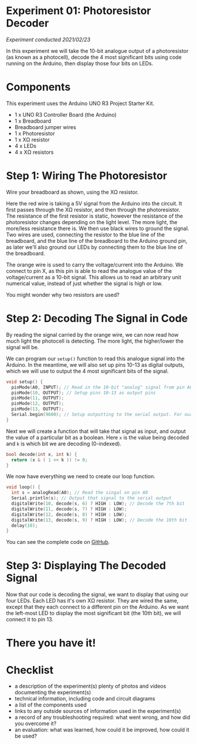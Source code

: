 # Experiment 01: Photoresistor Decoder
*Experiment conducted 2021/02/23*

In this experiment we will take the 10-bit analogue output of a photoresistor (as known as a photocell), decode the 4 most significant bits using code running on the Arduino, then display those four bits on LEDs.

# Components
This experiment uses the Arduino UNO R3 Project Starter Kit.

* 1 x UNO R3 Controller Board (the Arduino)
* 1 x Breadboard
* Breadboard jumper wires
* 1 x Photoresistor
* 1 x XΩ resistor
* 4 x LEDs
* 4 x XΩ resistors

# Step 1: Wiring The Photoresistor
Wire your breadboard as shown, using the XΩ resistor.

Here the red wire is taking a 5V signal from the Arduino into the circuit. It first passes through the XΩ resistor, and then through the photoresistor. The resistance of the first resistor is static, however the resistance of the photoresistor changes depending on the light level. The more light, the more/less resistance there is. We then use black wires to ground the signal. Two wires are used, connecting the resistor to the blue line of the breadboard, and the blue line of the breadboard to the Arduino ground pin, as later we'll also ground our LEDs by connecting them to the blue line of the breadboard.

The orange wire is used to carry the voltage/current into the Arduino. We connect to pin X, as this pin is able to read the analogue value of the voltage/current as a 10-bit signal. This allows us to read an arbitrary unit numerical value, instead of just whether the signal is high or low.

You might wonder why two resistors are used?

# Step 2: Decoding The Signal in Code
By reading the signal carried by the orange wire, we can now read how much light the photocell is detecting. The more light, the higher/lower the signal will be.

We can program our `setup()` function to read this analogue signal into the Arduino. In the meantime, we will also set up pins 10-13 as digital outputs, which we will use to output the 4 most significant bits of the signal.

```C
void setup() {
  pinMode(A0, INPUT); // Read in the 10-bit "analog" signal from pin A0
  pinMode(10, OUTPUT); // Setup pins 10-13 as output pins
  pinMode(11, OUTPUT);
  pinMode(12, OUTPUT);
  pinMode(13, OUTPUT);
  Serial.begin(9600); // Setup outputting to the serial output. For our purposes, "9600" is just a magic number
}
```

Next we will create a function that will take that signal as input, and output the value of a particular bit as a boolean. Here `x` is the value being decoded and `k` is which bit we are decoding (0-indexed).

```C
bool decode(int x, int k) {
  return (x & ( 1 << k )) != 0;
}
```

We now have everything we need to create our loop function.

```C
void loop() {
  int s = analogRead(A0); // Read the singal on pin A0
  Serial.println(s); // Output that signal to the serial output
  digitalWrite(10, decode(s, 6) ? HIGH : LOW); // Decode the 7th bit
  digitalWrite(11, decode(s, 7) ? HIGH : LOW);
  digitalWrite(12, decode(s, 8) ? HIGH : LOW);
  digitalWrite(13, decode(s, 9) ? HIGH : LOW); // Decode the 10th bit
  delay(10);
}
```

You can see the complete code on [GitHub](https://github.com/JoshIsAStudent/physical-computing/blob/main/01-photoresistor-decoder/01-photoresistor-decoder.ino).

# Step 3: Displaying The Decoded Signal
Now that our code is decoding the signal, we want to display that using our four LEDs. Each LED has it's own XΩ resistor. They are wired the same, except that they each connect to a different pin on the Arduino. As we want the left-most LED to display the most significant bit (the 10th bit), we will connect it to pin 13.

# There you have it!

# Checklist
* a description of the experiment(s)
plenty of photos and videos documenting the experiment(s)
* technical information, including code and circuit diagrams
* a list of the components used
* links to any outside sources of information used in the experiment(s)
* a record of any troubleshooting required: what went wrong, and how did you overcome it?
* an evaluation: what was learned, how could it be improved, how could it be used?
